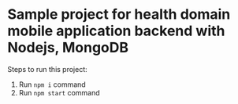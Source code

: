 # Sample project for health domain mobile application backend with Nodejs, MongoDB

Steps to run this project:

1. Run `npm i` command
2. Run `npm start` command
